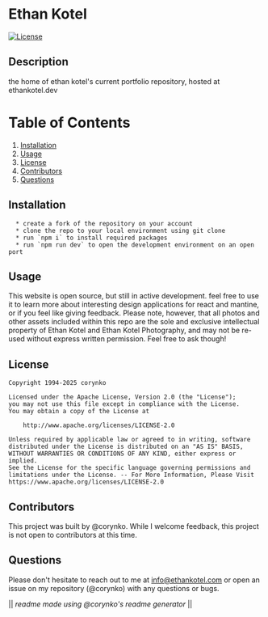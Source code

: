 # Ethan Kotel

[![License](https://img.shields.io/badge/License-Apache_2.0-blue.svg)](https://opensource.org/licenses/Apache-2.0)

## Description

the home of ethan kotel's current portfolio repository, hosted at ethankotel.dev

# Table of Contents

1. [Installation](#installation)
2. [Usage](#usage)
3. [License](#license)
4. [Contributors](#contributors)
5. [Questions](#questions)

## Installation

      * create a fork of the repository on your account
      * clone the repo to your local environment using git clone
      * run `npm i` to install required packages
      * run `npm run dev` to open the development environment on an open port

## Usage

This website is open source, but still in active development. feel free to use it to learn more about interesting design applications for react and mantine, or if you feel like giving feedback. Please note, however, that all photos and other assets included within this repo are the sole and exclusive intellectual property of Ethan Kotel and Ethan Kotel Photography, and may not be re-used without express written permission. Feel free to ask though!

## License

    Copyright 1994-2025 corynko

    Licensed under the Apache License, Version 2.0 (the "License");
    you may not use this file except in compliance with the License.
    You may obtain a copy of the License at

        http://www.apache.org/licenses/LICENSE-2.0

    Unless required by applicable law or agreed to in writing, software
    distributed under the License is distributed on an "AS IS" BASIS,
    WITHOUT WARRANTIES OR CONDITIONS OF ANY KIND, either express or implied.
    See the License for the specific language governing permissions and
    limitations under the License. -- For More Information, Please Visit https://www.apache.org/licenses/LICENSE-2.0

## Contributors

This project was built by @corynko. While I welcome feedback, this project is not open to contributors at this time.

## Questions

Please don't hesitate to reach out to me at info@ethankotel.com or open an issue on my repository (@corynko) with any questions or bugs.

|| _readme made using @corynko's readme generator_ ||
